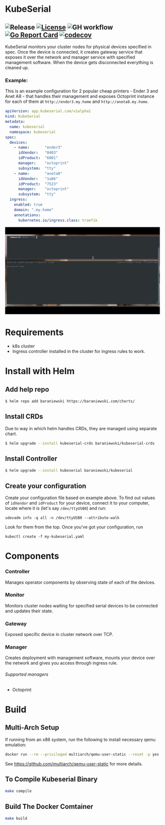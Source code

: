 # KubeSerial
![Release](https://badgen.net/github/release/janekbaraniewski/kubeserial)
[![License](https://img.shields.io/github/license/janekbaraniewski/kubeserial.svg)](LICENSE)
![GH workflow](https://github.com/janekbaraniewski/kubeserial/actions/workflows/test.yml/badge.svg)
[![Go Report Card](https://goreportcard.com/badge/github.com/janekbaraniewski/kubeserial)](https://goreportcard.com/report/github.com/janekbaraniewski/kubeserial)
[![codecov](https://codecov.io/gh/janekbaraniewski/kubeserial/branch/master/graph/badge.svg?token=Y95FB6H188)](https://codecov.io/gh/janekbaraniewski/kubeserial)
---

KubeSerial monitors your cluster nodes for physical devices specified in spec. Once the device is connected, it creates gateway service that exposes it over the network and manager service with specified management software. When the device gets disconnected everything is cleaned up.

### Example:

This is an example configuration for 2 popular cheap printers - Ender 3 and Anet A8 - that handles their management and exposes Octoprint instance for each of them at `http://ender3.my.home` and `http://aneta8.my.home`.

```yaml
apiVersion: app.kubeserial.com/v1alpha1
kind: KubeSerial
metadata:
  name: kubeserial
  namespace: kubeserial
spec:
  devices:
    - name:       "ender3"
      idVendor:   "0403"
      idProduct:  "6001"
      manager:    "octoprint"
      subsystem:  "tty"
    - name:       "aneta8"
      idVendor:   "1a86"
      idProduct:  "7523"
      manager:    "octoprint"
      subsystem:  "tty"
  ingress:
    enabled: true
    domain: ".my.home"
    annotations:
      kubernetes.io/ingress.class: traefik
```

![Example usage 1](demo1.gif)


# Requirements

- k8s cluster
- Ingress controller installed in the cluster for ingress rules to work.

# Install with Helm

## Add help repo


```bash
$ helm repo add baraniewski https://baraniewski.com/charts/
```
## Install CRDs

Due to way in which helm handles CRDs, they are managed using separate chart.

```bash
$ helm upgrade --install kubeserial-crds baraniewski/kubeserial-crds
```
## Install Controller

```bash
$ helm upgrade --install kubeserial baraniewski/kubeserial
```

## Create your configuration

Create your configuration file based on example above. To find out values of `idVendor` and `idProduct` for your device, connect it to your computer, locate where it is (let's say `/dev/ttyUSB0`) and run:
```
udevadm info -q all -n /dev/ttyUSB0 --attribute-walk
```
Look for them from the top. Once you've got your configuration, run

```
kubectl create -f my-kubeserial.yaml
```

# Components

### Controller

Manages operator components by observing state of each of the devices.

### Monitor

Monitors cluster nodes waiting for specified serial devices to be connected and updates their state.

### Gateway

Exposed specific device in cluster network over TCP.

### Manager

Creates deployment with management software, mounts your device over the network and gives you access through ingress rule.

###### Supported managers

- Octoprint


# Build

## Multi-Arch Setup

If running from an x86 system, run the following to install necessary qemu emulation:

```sh
docker run --rm --privileged multiarch/qemu-user-static --reset -p yes
```

See <https://github.com/multiarch/qemu-user-static> for more details.

## To Compile Kubeserial Binary

```sh
make compile
```

## Build The Docker Comtainer

```sh
make build
```

